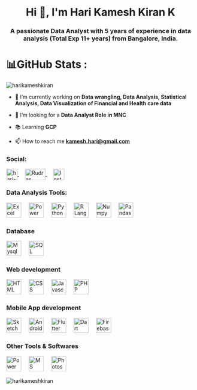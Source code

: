 <h1 align="center">Hi 👋, I'm Hari Kamesh Kiran K</h1>
<h3 align="center">A passionate Data Analyst with 5 years of experience in data analysis (Total Exp 11+ years) from Bangalore, India.</h3>

# 📊GitHub Stats :
<p align="left"> <img src="https://komarev.com/ghpvc/?username=harikameshkiran&label=Profile%20views&color=0e75b6&style=flat" alt="harikameshkiran" /> </p>

- 🔭 I’m currently working on **Data wrangling, Data Analysis, Statistical Analysis, Data Visualization of Financial and Health care data**

- 💼 I’m looking for a **Data Analyst Role in MNC**

- 📚 Learning **GCP**

- 📫 How to reach me **kamesh.hari@gmail.com**


<h3 align="left">Social:</h3>
<p align="left">
  <a href="https://linkedin.com/in/hari-kamesh-kiran-a6790620/" target="blank">
    <img align="center" src="https://raw.githubusercontent.com/rahuldkjain/github-profile-readme-generator/master/src/images/icons/Social/linked-in-alt.svg" alt="hari-kamesh-kiran-a6790620/" height="30" width="30" />
  </a>
  <img width="12" />
  <a href="https://www.youtube.com/@rudraseducab" target="blank">
    <img align="center" src="https://cdn.mos.cms.futurecdn.net/8gzcr6RpGStvZFA2qRt4v6-1200-80.jpg" alt="Rudras Educab Youtube" height="30" width="55" />
  </a>
  <img width="12" />
  <a href="https://www.instagram.com/harikameshkiran?igsh=MTljZWQ1M2YwZnhteg==" target="blank">
    <img align="center" src="https://upload.wikimedia.org/wikipedia/commons/thumb/9/95/Instagram_logo_2022.svg/1024px-Instagram_logo_2022.svg.png" alt="Instagram" height="30" width="30" />
  </a>
</p>

<h3 align="left">Data Analysis Tools:</h3>
<div align="left">
  <img src="https://upload.wikimedia.org/wikipedia/commons/thumb/3/34/Microsoft_Office_Excel_%282019%E2%80%93present%29.svg/2203px-Microsoft_Office_Excel_%282019%E2%80%93present%29.svg.png" height="40" alt="Excel logo"  />
  <img width="12" />
  <img src="https://upload.wikimedia.org/wikipedia/commons/c/cf/New_Power_BI_Logo.svg" height="40" alt="Power BI logo"  />
  <img width="12" />
  <img src="https://upload.wikimedia.org/wikipedia/commons/thumb/c/c3/Python-logo-notext.svg/1869px-Python-logo-notext.svg.png" height="40" alt="Python logo"  />
  <img width="12" />
  <img src="https://upload.wikimedia.org/wikipedia/commons/thumb/1/1b/R_logo.svg/1280px-R_logo.svg.png" height="40" alt="R Language  logo"  />
  <img width="12" />
  <img src="https://encrypted-tbn0.gstatic.com/images?q=tbn:ANd9GcTvEfXHLIJLACY1DI30rAzDlbekLkgFXYm1DA&s" height="40" alt="Numpy Language  logo"  />
  <img width="12" />
  <img src="https://encrypted-tbn0.gstatic.com/images?q=tbn:ANd9GcTCpCB6Du8H6Lrm5WIbDcdW59uqoSiL-eeTlw&s" height="40" alt="Pandas Language  logo"  />
  <img width="12" />
</div> 


<h3 align="left">Database</h3>
<div align="left">
  <img src="https://www.mysql.com/common/logos/logo-mysql-170x115.png" height="40" alt="Mysql logo"  />
  <img width="12" />
  <img src="https://cdn.freebiesupply.com/logos/large/2x/microsoft-sql-server-logo-png-transparent.png" height="40" alt="SQL Server logo"  />
  <img width="12" />
</div> 


<h3 align="left">Web development</h3>
<div align="left">
  <img src="https://encrypted-tbn0.gstatic.com/images?q=tbn:ANd9GcT6935wo8bLZh5FeafJEffqWKDOpNpx6UE5bg&s" height="40" alt="HTML logo"  />
  <img width="12" />
  <img src="https://w7.pngwing.com/pngs/493/796/png-transparent-responsive-web-design-cascading-style-sheets-css3-html-css-design-and-build-web-sites-others-blue-angle-text.png" height="40" alt="CSS logo"  />
  <img width="12" />
  <img src="https://upload.wikimedia.org/wikipedia/commons/thumb/6/6a/JavaScript-logo.png/768px-JavaScript-logo.png" height="40" alt="Javascript logo"  />
  <img width="12" />
  <img src="https://www.php.net/images/logos/new-php-logo.svg" height="40" alt="PHP logo"  />
  <img width="12" />
</div> 

<h3 align="left">Mobile App development</h3>
<div align="left">
  <img src="https://sketchware.pro/img/logo.webp" height="40" alt="Sketchware logo"  />
  <img width="12" />
  <img src="https://cdn.worldvectorlogo.com/logos/logo-android.svg" height="40" alt="Android logo"  />
  <img width="12" />
  <img src="https://www.vectorlogo.zone/logos/flutterio/flutterio-icon.svg" height="40" alt="Flutter logo"  />
  <img width="12" />
   <img src="https://upload.wikimedia.org/wikipedia/commons/7/7e/Dart-logo.png" height="40" alt="Dart Language  logo"  />
  <img width="12" />
  <img src="https://www.vectorlogo.zone/logos/firebase/firebase-icon.svg" height="40" alt="Firebase logo"  />
  <img width="12" />
</div> 

<h3 align="left">Other Tools & Softwares</h3>
<div align="left">
  <img src="https://upload.wikimedia.org/wikipedia/commons/thumb/0/0d/Microsoft_Office_PowerPoint_%282019%E2%80%93present%29.svg/640px-Microsoft_Office_PowerPoint_%282019%E2%80%93present%29.svg.png" height="40" alt="Power Point logo"  />
  <img width="12" />
  <img src="https://i.pinimg.com/736x/46/aa/96/46aa967637e21e2a7f7bbef5196a663c.jpg" height="40" alt="MS Word logo"  />
  <img width="12" />
  <img src="https://pngimg.com/uploads/photoshop/small/photoshop_PNG21.png" height="40" alt="Photoshop logo"  />
  <img width="12" />
</div> 

<p><img align="center" src="https://github-readme-stats.vercel.app/api/top-langs?username=harikameshkiran&show_icons=true&locale=en&layout=compact" alt="harikameshkiran" /></p>
